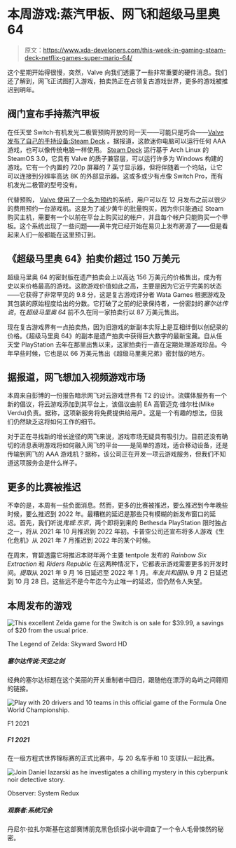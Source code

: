# 本周游戏:蒸汽甲板、网飞和超级马里奥 64

> 原文：<https://www.xda-developers.com/this-week-in-gaming-steam-deck-netflix-games-super-mario-64/>

这个星期开始得很慢，突然，Valve 向我们透露了一些非常重要的硬件消息。我们还了解到，网飞正试图打入游戏，拍卖热正在占领复古游戏世界，更多的游戏被推迟到明年。

## 阀门宣布手持蒸汽甲板

在任天堂 Switch·有机发光二极管预购开放的同一天——可能只是巧合——[Valve 发布了自己的手持设备:Steam Deck](https://www.xda-developers.com/valves-steamdeck-is-a-switch-like-gaming-pc-starting-at-399/) 。据报道，这款迷你电脑可以运行任何 AAA 游戏，也可以像传统电脑一样使用。 [Steam Deck](https://www.steamdeck.com/en/) 运行基于 Arch Linux 的 SteamOS 3.0，它具有 Valve 的质子兼容层，可以运行许多为 Windows 构建的游戏。它有一个内置的 720p 屏幕的 7 英寸显示器，但将伴随着一个坞站，让它可以连接到分辨率高达 8K 的外部显示器。这或多或少有点像 Switch Pro，而有机发光二极管的型号没有。

代替预购， [Valve 使用了一个名为预约](https://www.xda-developers.com/steam-deck-pre-order/)的系统，用户可以在 12 月发布之前以很少的费用预约一台游戏机。这是为了减少黄牛的批量购买，因为你只能通过 Steam 购买主机，需要有一个以前在平台上购买过的帐户，并且每个帐户只能购买一个甲板。这个系统出现了一些问题——黄牛党已经开始在易贝上发布房源了——但是看起来人们一般都能在这里预订到。

## 《超级马里奥 64》拍卖价超过 150 万美元

超级马里奥 64 的密封版在遗产拍卖会上以高达 156 万美元的价格售出，成为有史以来价格最高的游戏。这款游戏价值如此之高，主要是因为它近乎完美的状态——它获得了非常罕见的 9.8 分，这是复古游戏评分者 Wata Games 根据游戏及其包装的原始程度给出的分数。它打破了之前的纪录保持者，一份密封的*塞尔达传说*，在*超级马里奥 64* 前不久在同一家拍卖行以 87 万美元售出。

现在复古游戏界有一点拍卖热，因为旧游戏的新副本实际上是互相绊倒以创纪录的价格。《超级马里奥 64》的副本是遗产拍卖中获得巨大数字的最新宝藏。自从任天堂 PlayStation 去年在那里出售以来，这家拍卖行一直在定期处理游戏珍品。今年早些时候，它也是以 66 万美元售出《超级马里奥兄弟》密封版的地方。

## 据报道，网飞想加入视频游戏市场

本周来自彭博的一份报告暗示网飞对云游戏世界有 T2 的设计。流媒体服务有一个新的倡议，将云游戏添加到其平台上，该倡议由前 EA 高管迈克·维尔杜(Mike Verdu)负责。据称，这项新服务将免费提供给用户。这是一个有趣的想法，但我们仍然缺乏这将如何工作的细节。

对于正在寻找新的增长途径的网飞来说，游戏市场无疑具有吸引力。目前还没有确切的消息表明游戏将如何融入网飞的平台——是简单的游戏，适合移动设备，还是传输到网飞的 AAA 游戏机？据称，该公司正在开发一项云游戏服务，但我们不知道这项服务会是什么样子。

## 更多的比赛被推迟

不幸的是，本周有一些负面消息。然而，更多的比赛被推迟，要么推迟到今年晚些时候，要么推迟到 2022 年。最糟糕的延迟是那些只有模糊的新发布窗口的延迟。首先，我们听说*鬼城:东京*，两个即将到来的 Bethesda PlayStation 限时独占之一，将从 2021 年 10 月推迟到 2022 年初。卡普空公司还宣布将多人游戏《生化危机》从 2021 年 7 月推迟到 2022 年的某个时候。

在周末，育碧透露它将推迟本财年两个主要 tentpole 发布的 *Rainbow Six Extraction* 和 *Riders Republic* 在这两种情况下，它都表示游戏需要更多的开发时间。*提取*从 2021 年 9 月 16 日延迟至 2022 年 1 月。*车友共和国*从 9 月 2 日延迟到 10 月 28 日。这些远不是今年迄今为止唯一的延迟，但仍然令人失望。

## 本周发布的游戏

 <picture>![This excellent Zelda game for the Switch is on sale for $39.99, a savings of $20 from the usual price.](img/237af95f161d7ea72cc6e51fd66856ec.png)</picture> 

The Legend of Zelda: Skyward Sword HD

##### 塞尔达传说:天空之剑

经典的塞尔达标题在这个美丽的开关重制者中回归，跟随他在漂浮的岛屿之间翱翔的链接。

 <picture>![Play with 20 drivers and 10 teams in this official game of the Formula One World Championship.](img/9f93eead46ed7c3636e77b7e10ae79fc.png)</picture> 

F1 2021

##### F1 2021

在一级方程式世界锦标赛的正式比赛中，与 20 名车手和 10 支球队一起比赛。

 <picture>![Join Daniel lazarski as he investigates a chilling mystery in this cyberpunk noir detective story.](img/514186074f4290c8659600092c0669cd.png)</picture> 

Observer: System Redux

##### 观察者:系统冗余

丹尼尔·拉扎尔斯基在这部赛博朋克黑色侦探小说中调查了一个令人毛骨悚然的秘密。